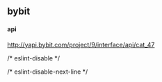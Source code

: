 ## bybit

#### api
http://yapi.bybit.com/project/9/interface/api/cat_47

/* eslint-disable */

/* eslint-disable-next-line */